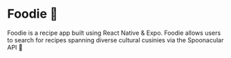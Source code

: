 # Foodie 🍔
Foodie is a recipe app built using React Native & Expo. Foodie allows users to search for recipes spanning diverse cultural cusinies via the Spoonacular API 🍕

